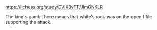 
https://lichess.org/study/DVIX3vFT/JlmGNKLR


The king's gambit here means that white's rook was on the open f file supporting the attack.
